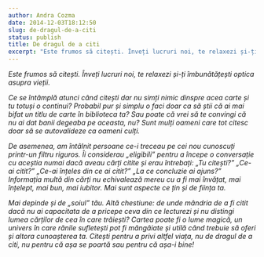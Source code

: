 ```yaml
---
author: Andra Cozma
date: 2014-12-03T18:12:50
slug: de-dragul-de-a-citi
status: publish
title: De dragul de a citi
excerpt: "Este frumos să citești. Înveți lucruri noi, te relaxezi și-ți îmbunătățești optica asupra vieții. Ce se întâmplă atunci când citești  "
---
```

_Este frumos să citești. Înveți lucruri noi, te relaxezi și-ți îmbunătățești optica asupra vieții._

_Ce se întâmplă atunci când citești dar nu simți nimic dinspre acea carte și tu totuși o continui? Probabil pur și simplu o faci doar ca să știi că ai mai bifat un titlu de carte în biblioteca ta? Sau poate că vrei să te convingi că nu ai dat banii degeaba pe aceasta, nu?_ _Sunt mulți oameni care tot citesc doar să se autovalideze ca oameni culți._

_De asemenea, am întâlnit persoane ce-i treceau pe cei nou cunoscuți printr-un filtru riguros. Îi considerau „eligibili” pentru a începe o conversație cu aceștia numai dacă aveau cărți citite și erau întrebați: „Tu citești?” „Ce-ai citit?” „Ce-ai înțeles din ce ai citit?” „La ce concluzie ai ajuns?”_ _Informația multă din cărți nu echivalează mereu cu a fi mai învățat, mai înțelept, mai bun, mai iubitor. Mai sunt aspecte ce țin și de ființa ta._

_Mai depinde și de „soiul” tău._ _Altă chestiune: de unde mândria de a fi citit dacă nu ai capacitata de a pricepe ceva din ce lecturezi și nu distingi lumea cărților de cea în care trăiești?_ _Cartea poate fi o lume magică, un univers în care rănile sufletești pot fi mângâiate și utilă când trebuie să oferi și altora cunoașterea ta. Citești pentru a privi altfel viața, nu de dragul de a citi, nu pentru că așa se poartă sau pentru că așa-i bine!_
    